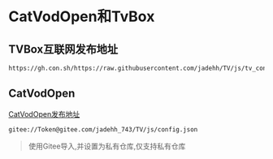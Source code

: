 # CatVodOpen和TvBox

## TVBox互联网发布地址

```bash
https://gh.con.sh/https://raw.githubusercontent.com/jadehh/TV/js/tv_config.json
```

## CatVodOpen

[CatVodOpen发布地址](https://github.com/catvod/CatVodOpen/releases)

```bash
gitee://Token@gitee.com/jadehh_743/TV/js/config.json
```

> 使用Gitee导入,并设置为私有仓库,仅支持私有仓库
